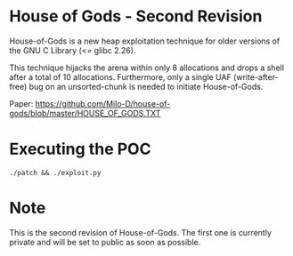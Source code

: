 # House of Gods - Second Revision

House-of-Gods is a new heap exploitation technique for older versions of the GNU C Library (<= glibc 2.26).

This technique hijacks the arena within only 8 allocations and drops a shell after a total of 10 allocations. 
Furthermore, only a single UAF (write-after-free) bug on an unsorted-chunk is needed to initiate House-of-Gods.

Paper: https://github.com/Milo-D/house-of-gods/blob/master/HOUSE_OF_GODS.TXT

# Executing the POC

```console
./patch && ./exploit.py
```

# Note

This is the second revision of House-of-Gods. The first one is currently private and will be set to public as soon as possible.


